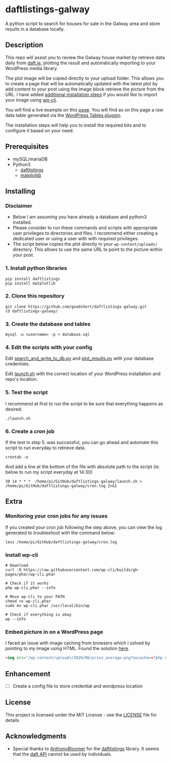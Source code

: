 # daftlistings-galway
A python script to search for houses for sale in the Galway area and store results in a database locally.

## Description

This repo will assist you to review the Galway house market by retrieve data daily from [daft.ie](https://www.daft.ie), plotting the result and automatically importing to your WordPress media library.

The plot image will be copied directly to your upload folder. This allows you to create a page that will be automatically updated with the latest plot by add content to your post using the image block retrieve the picture from the URL. I have added [additional installation steps](https://github.com/goodshort/daftlistings-galway#install-wp-cli) if you would like to import your image using [wp-cli](https://make.wordpress.org/cli/handbook/).

You will find a live example on this [page](https://www.goodshort.me/projects/daftlinstings-galway). You will find as on this page a raw data table generated via the [WordPress Tables pluggin](https://wordpress.org/plugins/wptables/).

The installation steps will help you to install the required bits and to configure it based on your need. 

## Prerequisites

- mySQL/mariaDB
- Python3
  - [daftlistings](https://github.com/AnthonyBloomer/daftlistings)
  - [matplotlib](https://matplotlib.org/)

## Installing

### Disclaimer

- Below I am assuming you have already a database and python3 installed.
- Please consider to run these commands and scripts with appropriate user privileges to directories and files. I recommend either creating a dedicated user or using a user with with required privileges.
- The script below copies the plot directly in your `wp-content/uploads/` directory. This allows to use the same URL to point to the picture within your post.

### 1. Install python libraries

```shell
pip install daftlistings
pip install matplotlib
```

### 2. Clone this repository

```shell
git clone https://github.com/goodshort/daftlistings-galway.git
cd daftlistings-galway/
```

### 3. Create the database and tables
```shell
mysql -u <username> -p < database.sql
```

### 4. Edit the scripts with your config
Edit [search_and_write_to_db.py](search_and_write_to_db.py) and [plot_results.py](plot_results.py) with your database credentials.

Edit [launch.sh](launch.sh) with the correct location of your WordPress installation and repo's location.

### 5. Test the script
I recommend at first to run the script to be sure that everything happens as desired.
```shell
./launch.sh
```

### 6. Create a cron job

If the test in step 5. was successful, you can go ahead and automate this script to run everyday to retrieve data.

```shell
crontab -e
```
And add a line at the bottom of the file with absolute path to the script (ie. below to run my script everyday at 14:30)
```
30 14 * * *  /home/pi/GitHub/daftlistings-galway/launch.sh > /home/pi/GitHub/daftlistings-galway/cron.log 2>&1
```

## Extra

### Monitoring your cron jobs for any issues

If you created your cron job following the step above, you can view the log generated to troubleshoot with the command below:

```shell
less /home/pi/GitHub/daftlistings-galway/cron.log
```

### Install wp-cli

```shell
# Download
curl -O https://raw.githubusercontent.com/wp-cli/builds/gh-pages/phar/wp-cli.phar

# Check if it works
php wp-cli.phar --info

# Move wp-cli to your PATH
chmod +x wp-cli.phar
sudo mv wp-cli.phar /usr/local/bin/wp

# Check if everything is okay
wp --info
```

### Embed picture in on a WordPress page

I faced an issue with image caching from browsers which I solved by pointing to my image using HTML. Found the solution [here](https://stackoverflow.com/questions/728616/disable-cache-for-some-images).

```html
<img src="/wp-content/uploads/2020/06/price_average.png?nocache=<?php echo time(); ?>">
```

## Enhancement 
- [ ] Create a config file to store credential and wordpress location

## License

This project is licensed under the MIT License - see the [LICENSE](LICENSE) file for details

## Acknowledgments

- Special thanks to [AnthonyBloomer](https://github.com/AnthonyBloomer) for the [daftlistings](https://github.com/AnthonyBloomer/daftlistings) library. It seems that the [daft API](https://api.daft.ie/doc/) cannot be used by individuals.
